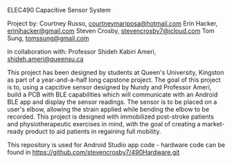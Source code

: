 ELEC490 Capacitive Sensor System

Project by:
Courtney Russo, courtneymariposa@hotmail.com
Erin Hacker, erinjhacker@gmail.com
Steven Crosby, stevencrosby7@icloud.com
Tom Sung, tomssung@gmail.com

In collaboration with:
Professor Shideh Kabiri Ameri, shideh.ameri@queensu.ca

This project has been designed by students at Queen's University, Kingston as part of a year-and-a-half long capstone project. 
The goal of this project is to, using a capcitive sensor designed by Nundy and Professor Ameri, build a PCB with BLE capabilities which will communicate with an Android BLE app and display the sensor readings.
The sensor is to be placed on a user's elbow, allowing the strain applied while bending the elbow to be recorded. This project is designed with immobilized post-stroke patients and physiotherapeutic exercises in mind, with the goal of creating a market-ready product to aid patients in regaining full mobility. 

This repository is used for Android Studio app code - hardware code can be found in https://github.com/stevencrosby7/490Hardware.git
